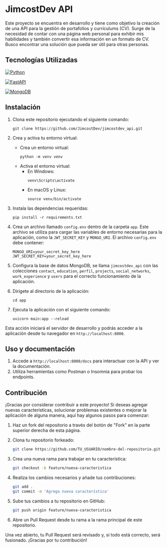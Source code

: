 # JimcostDev API

Este proyecto se encuentra en desarrollo y tiene como objetivo la creación de una API para la gestión de portafolios y currículums (CV). Surge de la necesidad de contar con una página web personal para exhibir mis habilidades y también convertir esa información en un formato de CV. Busco encontrar una solución que pueda ser útil para otras personas.

## Tecnologías Utilizadas

[![Python](https://img.shields.io/badge/Python-1f425f?style=for-the-badge&logo=python&logoColor=white&labelColor=101010)]()

[![FastAPI](https://img.shields.io/badge/FastAPI-00599C?style=for-the-badge&logo=fastapi&logoColor=white&labelColor=101010)](https://fastapi.tiangolo.com/)

[![MongoDB](https://img.shields.io/badge/MongoDB-47A248?style=for-the-badge&logo=mongodb&logoColor=white&labelColor=101010)]()

## Instalación

1. Clona este repositorio ejecutando el siguiente comando:
    ```
    git clone https://github.com/JimcostDev/jimcostdev_api.git
    ```

2. Crea y activa tu entorno virtual:
    - Crea un entorno virtual:
        ```
        python -m venv venv
        ```
    - Activa el entorno virtual:
        - En Windows:
            ```
            venv\Scripts\activate
            ```
        - En macOS y Linux:
            ```
            source venv/bin/activate
            ```

3. Instala las dependencias requeridas:
    ```
    pip install -r requirements.txt
    ```

4. Crea un archivo llamado `config.env` dentro de la carpeta `app`. Este archivo se utiliza para cargar las variables de entorno necesarias para la aplicación, como la `JWT_SECRET_KEY` y `MONGO_URI`. El archivo `config.env` debe contener:
    ```plaintext
    MONGO_URI=your_secret_key_here
    JWT_SECRET_KEY=your_secret_key_here
    ```
    
5. Configura la base de datos MongoDB, se llama `jimcostdev_api` con las colecciones `contact`, `education`, `perfil`, `projects`, `social_networks`, `work_experience` y `users` para el correcto funcionamiento de la aplicación.

6. Dirígete al directorio de la aplicación:
    ```
    cd app
    ```

7. Ejecuta la aplicación con el siguiente comando:
    ```
    uvicorn main:app --reload
    ```
Esta acción iniciará el servidor de desarrollo y podrás acceder a la aplicación desde tu navegador en `http://localhost:8000`.


## Uso y documentación 

1. Accede a `http://localhost:8000/docs` para interactuar con la API y ver la documentación.
2. Utiliza herramientas como Postman o Insomnia para probar los endpoints.

## Contribución

¡Gracias por considerar contribuir a este proyecto! Si deseas agregar nuevas características, solucionar problemas existentes o mejorar la aplicación de alguna manera, aquí hay algunos pasos para comenzar:

1. Haz un fork del repositorio a través del botón de "Fork" en la parte superior derecha de esta página.
   
2. Clona tu repositorio forkeado:
    ```bash
    git clone https://github.com/TU_USUARIO/nombre-del-repositorio.git
    ```

3. Crea una nueva rama para trabajar en tu característica:
    ```bash
    git checkout -b feature/nueva-caracteristica
    ```

4. Realiza los cambios necesarios y añade tus contribuciones:
    ```bash
    git add .
    git commit -m 'Agrega nueva característica'
    ```

5. Sube tus cambios a tu repositorio en GitHub:
    ```bash
    git push origin feature/nueva-caracteristica
    ```

6. Abre un Pull Request desde tu rama a la rama principal de este repositorio.
   
Una vez abierto, tu Pull Request será revisado y, si todo está correcto, será fusionado. ¡Gracias por tu contribución!
